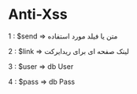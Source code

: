 # Anti-Xss


1 : $send => متن یا فیلد مورد استفاده

2 : $link => لینک صفحه ای برای ریدایرکت

3 : $user => db User

4 : $pass => db Pass




